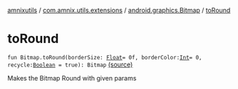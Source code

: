 [amnixutils](../../index.md) / [com.amnix.utils.extensions](../index.md) / [android.graphics.Bitmap](index.md) / [toRound](./to-round.md)

# toRound

`fun Bitmap.toRound(borderSize: `[`Float`](https://kotlinlang.org/api/latest/jvm/stdlib/kotlin/-float/index.html)` = 0f, borderColor: `[`Int`](https://kotlinlang.org/api/latest/jvm/stdlib/kotlin/-int/index.html)` = 0, recycle: `[`Boolean`](https://kotlinlang.org/api/latest/jvm/stdlib/kotlin/-boolean/index.html)` = true): Bitmap` [(source)](https://github.com/AmniX/amnixUtils/tree/master/amnixutils/src/main/java/com/amnix/utils/extensions/BitmapExtension.kt#L112)

Makes the Bitmap Round with given params

